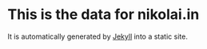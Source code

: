 # This is the data for nikolai.in

It is automatically generated by [Jekyll](http://github.com/mojombo/jekyll) into a static site.
